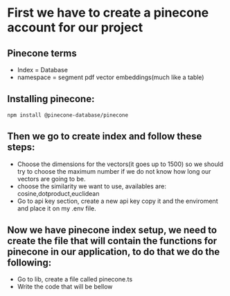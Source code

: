 # First we have to create a pinecone account for our project

## Pinecone terms

- Index = Database
- namespace = segment pdf vector embeddings(much like a table)

## Installing pinecone:

```
npm install @pinecone-database/pinecone
```


## Then we go to create index and follow these steps:

- Choose the dimensions for the vectors(it goes up to 1500) so we should try to choose the maximum number if we do not know how long our vectors are going to be.
- choose the similarity we want to use, availables are: cosine,dotproduct,euclidean
- Go to api key section, create a new api key copy it and the enviroment and place it on my .env file.

## Now we have pinecone index setup, we need to create the file that will contain the functions for pinecone in our application, to do that we do the following:


- Go to lib, create a file called pinecone.ts
- Write the code that will be bellow

  
